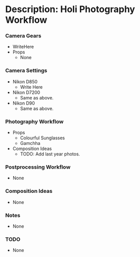 # Description: Holi Photography Workflow

### Camera Gears
* WriteHere
* Props
    - None

### Camera Settings
* Nikon D850
    - Write Here
* Nikon D7200
    - Same as above.
* Nikon D90
    - Same as above.

### Photography Workflow
* Props
    - Colourful Sunglasses
    - Gamchha
* Composition Ideas
    - TODO: Add last year photos.

### Postprocessing Workflow
* None

### Composition Ideas
* None

### Notes
* None

### TODO
* None
